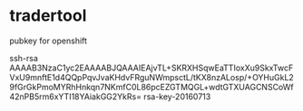 # tradertool

pubkey for openshift

ssh-rsa AAAAB3NzaC1yc2EAAAABJQAAAIEAjvTL+SKRXHSqwEaTTIoxXu9SkxTwcFVxU9mnftE1d4QQpPqvJvaKHdvFRguNWmpsctL/tKX8nzALosp/+OYHuGkL29fGrGkPmoMYRhHnkqn7NKmfC0L86pcEZGTMQGL+wdtGTXUAGCNSCoWf42nPB5rm6xYTI18YAiakGG2YkRs= rsa-key-20160713
